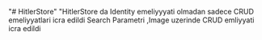 "# HitlerStore" 
"HitlerStore da Identity emeliyyyati olmadan sadece CRUD emeliyyatlari icra edildi 
Search Parametri ,Image uzerinde CRUD emliyyati icra edildi 
